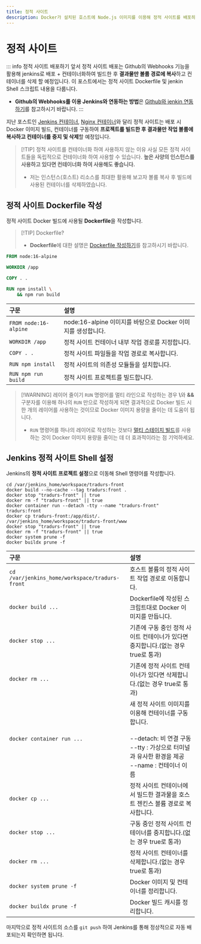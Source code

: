 ```yaml
---
title: 정적 사이트
description: Docker가 설치된 호스트에 Node.js 이미지를 이용해 정적 사이트를 배포하는 방법을 소개합니다.
---
```

# 정적 사이트
::: info 정적 사이트 배포하기 앞서
정적 사이트 배포는 Github의 Webhooks 기능을 활용해 jenkins로 배포 + 컨테이너화하여 빌드한 후 **결과물만 볼륨 경로에 복사**하고 컨테이너를 삭제 할 예정입니다. 이 포스트에서는 정적 사이트 Dockerfile 및 jenkin Shell 스크립트 내용을 다룹니다.
- **Github의 Webhooks를 이용 Jenkins와 연동하는 방법**은 [Github와 jenkin 연동하기](./github-jenkins.md)를 참고하시기 바랍니다.
:::

지난 포스트인 [Jenkins 컨테이너](/programming/docker/webserver/jenkins), [Nginx 컨테이너](/programming/docker/webserver/nginx)와 달리 정적 사이트는 배포 시 Docker 이미지 빌드, 컨테이너를 구동하여 **프로젝트를 빌드한 후 결과물만 작업 볼륨에 복사하고 컨테이너를 중지 및 삭제**할 예정입니다.

>[!TIP] 정적 사이트를 컨테이너화 하여 사용하지 않는 이유
> 사실 모든 정적 사이트들을 독립적으로 컨테이너화 하여 사용할 수 있습니다. **높은 사양의 인스턴스를 사용하고 있다면 컨테이너화 하여 사용해도 좋습니다.**
>- 저는 인스턴스(호스트) 리소스를 최대한 활용해 보고자 볼륨 복사 후 빌드에 사용된 컨테이너를 삭제하였습니다.

## 정적 사이트 Dockerfile 작성
정적 사이트 Docker 빌드에 사용될 **Dockerfile**을 작성합니다.
> [!TIP] Dockerfile?
>- **Dockerfile**에 대한 설명은 [Dockerfile 작성하기](./../file.md)를 참고하시기 바랍니다.

```dockerfile
FROM node:16-alpine

WORKDIR /app

COPY . .

RUN npm install \
    && npm run build
```
|구문|설명|
|:-|:-|
|`FROM node:16-alpine`|node:16-alpine 이미지를 바탕으로 Docker 이미지를 생성합니다.|
|`WORKDIR /app`|정적 사이트 컨테이너 내부 작업 경로를 지정합니다.|
|`COPY . .`|정적 사이트 파일들을 작업 경로로 복사합니다.|
|`RUN npm install`|정적 사이트의 의존성 모듈들을 설치합니다.|
|`RUN npm run build`|정적 사이트 프로젝트를 빌드합니다.|
> [!WARNING] 레이어 줄이기
> `RUN` 명령어를 멀티 라인으로 작성하는 경우 <strong>\\</strong>와 <strong>\&\&</strong> 구분자를 이용해 하나의 `RUN` 만으로 작성하게 되면 결과적으로 Docker 빌드 시 한 개의 레이어를 사용하는 것이므로 Docker 이미지 용량을 줄이는 데 도움이 됩니다.
> - `RUN` 명령어를 하나의 레이어로 작성하는 것보다 [멀티 스테이지 빌드](./../file#멀티-스테이지-빌드)를 사용하는 것이 Docker 이미지 용량을 줄이는 데 더 효과적이라는 점 기억하세요.

## Jenkins 정적 사이트 Shell 설정
Jenkins의 **정적 사이트 프로젝트 설정**으로 이동해 Shell 명령어를 작성합니다.
```shell
cd /var/jenkins_home/workspace/tradurs-front
docker build --no-cache --tag tradurs:front .
docker stop "tradurs-front" || true
docker rm -f "tradurs-front" || true
docker container run --detach -tty --name "tradurs-front" tradurs:front
docker cp tradurs-front:/app/dist/. /var/jenkins_home/workspace/tradurs-front/www
docker stop "tradurs-front" || true
docker rm -f "tradurs-front" || true
docker system prune -f
docker buildx prune -f
```
|구문|설명|
|:-|:-|
|`cd /var/jenkins_home/workspace/tradurs-front`|호스트 볼륨의 정적 사이트 작업 경로로 이동합니다.|
|`docker build ...`|Dockerfile에 작성된 스크립트대로 Docker 이미지를 만듭니다. |
|`docker stop ...`|기존에 구동 중인 정적 사이트 컨테이너가 있다면 중지합니다.(없는 경우 true로 통과)|
|`docker rm ...`|기존에 정적 사이트 컨테이너가 있다면 삭제합니다.(없는 경우 true로 통과)|
|`docker container run ...`|새 정적 사이트 이미지를 이용해 컨테이너를 구동합니다.<br /><br />--detach: 비 연결 구동<br />--tty : 가상으로 터미널과 유사한 환경을 제공<br />--name : 컨테이너 이름|
|`docker cp ...`|정적 사이트 컨테이너에서 빌드한 결과물을 호스트 젠킨스 볼륨 경로로 복사합니다.|
|`docker stop ...`|구동 중인 정적 사이트 컨테이너를 중지합니다.(없는 경우 true로 통과)|
|`docker rm ...`|정적 사이트 컨테이너를 삭제합니다.(없는 경우 true로 통과)|
|`docker system prune -f`|Docker 이미지 및 컨테이너를 정리합니다.|
|`docker buildx prune -f`|Docker 빌드 캐시를 정리합니다.|

마지막으로 정적 사이트의 소스를 `git push` 하여 Jenkins를 통해 정상적으로 자동 배포되는지 확인하면 됩니다.
